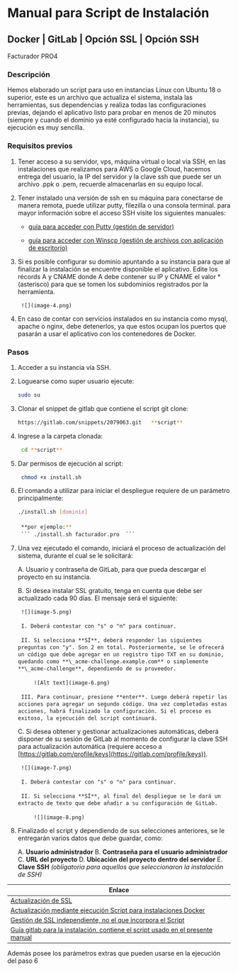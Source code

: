 # Manual para Script de Instalación

## Docker | GitLab | Opción SSL | Opción SSH

Facturador PRO4




### Descripción

Hemos elaborado un script para uso en instancias Linux con Ubuntu 18 o superior, este es un archivo que actualiza el sistema, instala las herramientas, sus dependencias y realiza todas las configuraciones previas, dejando el aplicativo listo para probar en menos de 20 minutos (siempre y cuando el dominio ya esté configurado hacia la instancia), su ejecución es muy sencilla.

### Requisitos previos

1. Tener acceso a su servidor, vps, máquina virtual o local via SSH, en las instalaciones que realizamos para AWS o Google Cloud, hacemos entrega del usuario, la IP del servidor y la clave ssh que puede ser un archivo .ppk o .pem, recuerde almacenarlas en su equipo local.
2. Tener instalado una versión de ssh en su máquina para conectarse de manera remota, puede utilizar putty, filezilla o una consola terminal. para mayor información sobre el acceso SSH visite los siguientes manuales:

   * [guía para acceder con Putty (gestión de servidor)](https://docs.google.com/document/d/1PmQejvNd_dkXVm8DPUYlQTag0wvES46tMpxX3MPhkNY/edit)

   * [guía para acceder con Winscp (gestión de archivos con aplicación de escritorio)](https://docs.google.com/document/d/1Xpri2102N4b5C-dG-FVPXW5ZWjEz5S4iDjpvl7Zwq2E/edit)

3. Si es posible configurar su dominio apuntando a su instancia para que al finalizar la instalación se encuentre disponible el aplicativo. Edite los récords A y CNAME donde A debe contener su IP y CNAME el valor \* (asterisco) para que se tomen los subdominios registrados por la herramienta.

        ![](image-4.png)

3. En caso de contar con servicios instalados en su instancia como mysql, apache o nginx, debe detenerlos, ya que estos ocupan los puertos que pasarán a usar el aplicativo con los contenedores de Docker.

### Pasos

1. Acceder a su instancia vía SSH.
2. Loguearse como super usuario ejecute:
   ```bash
   sudo su 
3. Clonar el snippet de gitlab que contiene el script git clone:
   ```bash
   https://gitlab.com/snippets/2079063.git   **script**
4. Ingrese a la carpeta clonada:
   ```bash
    cd **script**
5. Dar permisos de ejecución al script:
   ```bash
    chmod +x install.sh
6. El comando a utilizar para iniciar el despliegue requiere de un parámetro principalmente:

   ```bash
   ./install.sh [dominio]
    
    **por ejemplo:**
    ``` ./install.sh facturador.pro  ```

7. Una vez ejecutado el comando, iniciará el proceso de actualización del sistema, durante el cual se le solicitará:

   A. Usuario y contraseña de GitLab, para que pueda descargar el proyecto en su instancia.

   B. Si desea instalar SSL gratuito, tenga en cuenta que debe ser actualizado cada 90 días. El mensaje será el siguiente:

        ![](image-5.png)
      
        I. Deberá contestar con "s" o "n" para continuar.
        
        II. Si selecciona **SÍ**, deberá responder las siguientes preguntas con "y". Son 2 en total. Posteriormente, se le ofrecerá un código que debe agregar en un registro tipo TXT en su dominio, quedando como **\_acme-challenge.example.com** o simplemente **\_acme-challenge**, dependiendo de su proveedor.

            ![Alt text](image-6.png)
        
        III. Para continuar, presione **enter**. Luego deberá repetir las acciones para agregar un segundo código. Una vez completadas estas acciones, habrá finalizado la configuración. Si el proceso es exitoso, la ejecución del script continuará.

   C. Si desea obtener y gestionar actualizaciones automáticas, deberá disponer de su sesión de GitLab al momento de configurar la clave SSH para actualización automática (requiere acceso a [https://gitlab.com/profile/keys](https://gitlab.com/profile/keys)).

        ![](image-7.png)

        I. Deberá contestar con "s" o "n" para continuar.
      
        II. Si selecciona **SÍ**, al final del despliegue se le dará un extracto de texto que debe añadir a su configuración de GitLab.

            ![](image-8.png)

8. Finalizado el script y dependiendo de sus selecciones anteriores, se le entregarán varios datos que debe guardar, como:

    A. **Usuario administrador**
    B. **Contraseña para el usuario administrador**
    C. **URL del proyecto**
    D. **Ubicación del proyecto dentro del servidor**
    E. **Clave SSH** *(obligatoria para aquellos que seleccionaron la instalación de SSH)*



| Enlace |
| ------ |
| [Actualización de SSL](https://gitlab.com/b.mendoza/facturadorpro3/snippets/1955372) | 
| [Actualización mediante ejecución Script para instalaciones Docker](https://gitlab.com/b.mendoza/facturadorpro3/-/wikis/Script-Update-Docker) |
| [Gestión de SSL independiente, no el que incorpora el Script](https://docs.google.com/document/d/1D87YJ9fq9yHiAauu6SGVugiC3m_i42DrFUt6VKYXuDI/edit?usp=sharing) |
| [Guía gitlab para la instalación, contiene el script usado en el presente manual](https://gitlab.com/b.mendoza/facturadorpro3/snippets/1971490) | 

Además posee los parámetros extras que pueden usarse en la ejecución del paso 6